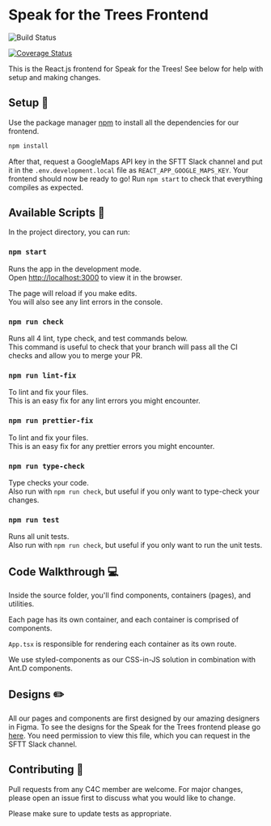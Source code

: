 # Speak for the Trees Frontend 

![Build Status](https://github.com/Code-4-Community/speak-for-the-trees-frontend/workflows/build/badge.svg?branch=master)

[![Coverage Status](https://coveralls.io/repos/github/Code-4-Community/speak-for-the-trees-frontend/badge.svg?branch=master)](https://coveralls.io/github/Code-4-Community/speak-for-the-trees-frontend?branch=master)

This is the React.js frontend for Speak for the Trees! See below for help with setup and making changes.

## Setup :wrench:

Use the package manager [npm](https://www.npmjs.com/) to install all the dependencies for our frontend.

```bash
npm install
```

After that, request a GoogleMaps API key in the SFTT Slack channel and put it in the `.env.development.local` file as `REACT_APP_GOOGLE_MAPS_KEY`. Your frontend should now be ready to go! Run `npm start` to check that everything compiles as expected.

## Available Scripts :robot:

In the project directory, you can run:

### `npm start`

Runs the app in the development mode. \
Open [http://localhost:3000](http://localhost:3000) to view it in the browser.

The page will reload if you make edits. \
You will also see any lint errors in the console.

### `npm run check`

Runs all 4 lint, type check, and test commands below. \
This command is useful to check that your branch will pass all the CI checks and allow you to merge your PR.

### `npm run lint-fix`

To lint and fix your files. \
This is an easy fix for any lint errors you might encounter. 

### `npm run prettier-fix`

To lint and fix your files. \
This is an easy fix for any prettier errors you might encounter.

### `npm run type-check`

Type checks your code. \
Also run with `npm run check`, but useful if you only want to type-check your changes.

### `npm run test`

Runs all unit tests. \
Also run with `npm run check`, but useful if you only want to run the unit tests.

## Code Walkthrough :computer:
Inside the source folder, you'll find components, containers (pages), and utilities.

Each page has its own container, and each container is comprised of components.

`App.tsx` is responsible for rendering each container as its own route.

We use styled-components as our CSS-in-JS solution in combination with Ant.D components.

## Designs :pencil2:
All our pages and components are first designed by our amazing designers in Figma. To see the designs for the Speak for the Trees frontend please go [here](https://www.figma.com/file/vHbwUbyS0AZIuUBUNeJ6Pi/SFTT-2020-2021). You need permission to view this file, which you can request in the SFTT Slack channel.

## Contributing :handshake:
Pull requests from any C4C member are welcome. For major changes, please open an issue first to discuss what you would like to change.

Please make sure to update tests as appropriate.
